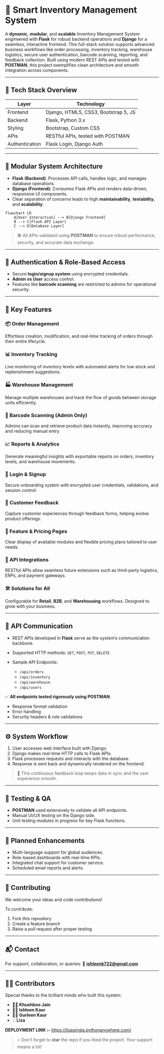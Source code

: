 # 🧠 Smart Inventory Management System

A **dynamic**, **modular**, and **scalable** Inventory Management System engineered with **Flask** for robust backend operations and **Django** for a seamless, interactive frontend. This full-stack solution supports advanced business workflows like order processing, inventory tracking, warehouse logistics, secure user authentication, barcode scanning, reporting, and feedback collection. Built using modern REST APIs and tested with **POSTMAN**, this project exemplifies clean architecture and smooth integration across components.

---

## 🚀 Tech Stack Overview

| Layer          | Technology                           |
| -------------- | ------------------------------------ |
| Frontend       | Django, HTML5, CSS3, Bootstrap 5, JS |
| Backend        | Flask, Python 3.x                    |
| Styling        | Bootstrap, Custom CSS                |
| APIs           | RESTful APIs, tested with POSTMAN    |
| Authentication | Flask Login, Django Auth             |

---

## 🧩 Modular System Architecture

* **Flask (Backend)**: Processes API calls, handles logic, and manages database operations.
* **Django (Frontend)**: Consumes Flask APIs and renders data-driven, responsive UI components.
* Clear separation of concerns leads to high **maintainability**, **testability**, and **scalability**.

```mermaid
flowchart LR
    A[User Interaction] --> B[Django Frontend]
    B --> C[Flask API Layer]
    C --> D[Database Layer]
```

> 🛠️ All APIs validated using **POSTMAN** to ensure robust performance, security, and accurate data exchange.

---

## 🔐 Authentication & Role-Based Access

* Secure **login/signup system** using encrypted credentials.
* **Admin vs User** access control.
* Features like **barcode scanning** are restricted to admins for operational security.

---

## 🔑 Key Features

### 📦 Order Management

Effortless creation, modification, and real-time tracking of orders through their entire lifecycle.

### 📊 Inventory Tracking

Live monitoring of inventory levels with automated alerts for low stock and replenishment suggestions.

### 🏭 Warehouse Management

Manage multiple warehouses and track the flow of goods between storage units efficiently.

### 🧾 Barcode Scanning (Admin Only)

Admins can scan and retrieve product data instantly, improving accuracy and reducing manual entry.

### 📈 Reports & Analytics

Generate meaningful insights with exportable reports on orders, inventory levels, and warehouse movements.

### 🔐 Login & Signup

Secure onboarding system with encrypted user credentials, validations, and session control.

### 💬 Customer Feedback

Capture customer experiences through feedback forms, helping evolve product offerings.

### 💸 Feature & Pricing Pages

Clear display of available modules and flexible pricing plans tailored to user needs.

### 🔌 API Integrations

RESTful APIs allow seamless future extensions such as third-party logistics, ERPs, and payment gateways.

### 🛠️ Solutions for All

Configurable for **Retail**, **B2B**, and **Warehousing** workflows. Designed to grow with your business.

---

## 🔗 API Communication

* REST APIs developed in **Flask** serve as the system’s communication backbone.
* Supported HTTP methods: `GET`, `POST`, `PUT`, `DELETE`
* Sample API Endpoints:

  * `/api/orders`
  * `/api/inventory`
  * `/api/warehouse`
  * `/api/users`

✅ **All endpoints tested rigorously using POSTMAN**:

* Response format validation
* Error handling
* Security headers & role validations

---

## ⚙️ System Workflow

1. User accesses web interface built with Django.
2. Django makes real-time HTTP calls to Flask APIs.
3. Flask processes requests and interacts with the database.
4. Response is sent back and dynamically rendered on the frontend.

> 🔁 This continuous feedback loop keeps data in sync and the user experience smooth.

---

## 🧪 Testing & QA

* **POSTMAN** used extensively to validate all API endpoints.
* Manual UI/UX testing on the Django side.
* Unit testing modules in progress for key Flask functions.

---

## 🌱 Planned Enhancements

* Multi-language support for global audiences.
* Role-based dashboards with real-time KPIs.
* Integrated chat support for customer service.
* Scheduled email reports and alerts.

---

## 🤝 Contributing

We welcome your ideas and code contributions!

To contribute:

1. Fork this repository
2. Create a feature branch
3. Raise a pull request after proper testing

---

## 📬 Contact

For support, collaboration, or queries:
📧 **[ishleenk722@gmail.com](mailto:ishleenk722@gmail.com)**

---

## 👨‍💼 Contributors

Special thanks to the brilliant minds who built this system:

* 🧑‍💻 **Khushboo Jain**
* 👩‍💻 **Ishleen Kaur**
* 👩‍💼 **Gurleen Kaur**
* 💡 **Liza**

**DEPLOYMENT LINK :-** https://lizasingla.pythonanywhere.com/

> ⭐ Don’t forget to **star** the repo if you liked the project. Your support means a lot!
